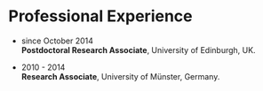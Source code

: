 # Professional Experience

* since October 2014  
**Postdoctoral Research Associate**, University of Edinburgh, UK.

* 2010 - 2014  
**Research Associate**, University of Münster, Germany.